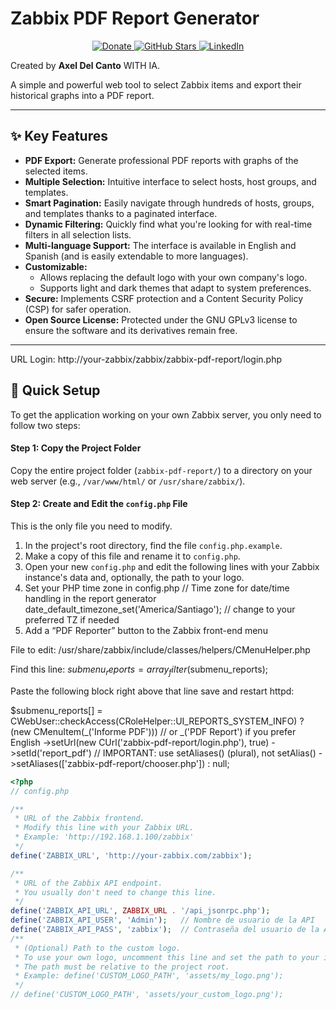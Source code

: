 


# Zabbix PDF Report Generator

<p align="center">
  <a href="https://paypal.me/axel250r">
    <img alt="Donate" src="https://img.shields.io/badge/Donate-PayPal-00457C?logo=paypal&logoColor=white">
  </a>
  <a href="https://github.com/axel250r/zabbix-pdf-report-6.0/stargazers">
    <img alt="GitHub Stars" src="https://img.shields.io/github/stars/axel250r/zabbix-pdf-report-6.0.svg?style=social&logo=github&cacheSeconds=60&_v=2025-09-28-10">
  </a>
  <a href="https://www.linkedin.com/in/axel-del-canto-del-canto-4ba643186/">
    <img alt="LinkedIn" src="https://img.shields.io/badge/LinkedIn-Axel%20Del%20Canto-0A66C2?logo=linkedin&logoColor=white">
  </a>
</p>



Created by **Axel Del Canto** WITH IA.

A simple and powerful web tool to select Zabbix items and export their historical graphs into a PDF report.

---

## ✨ Key Features

* **PDF Export:** Generate professional PDF reports with graphs of the selected items.
* **Multiple Selection:** Intuitive interface to select hosts, host groups, and templates.
* **Smart Pagination:** Easily navigate through hundreds of hosts, groups, and templates thanks to a paginated interface.
* **Dynamic Filtering:** Quickly find what you're looking for with real-time filters in all selection lists.
* **Multi-language Support:** The interface is available in English and Spanish (and is easily extendable to more languages).
* **Customizable:**
    * Allows replacing the default logo with your own company's logo.
    * Supports light and dark themes that adapt to system preferences.
* **Secure:** Implements CSRF protection and a Content Security Policy (CSP) for safer operation.
* **Open Source License:** Protected under the GNU GPLv3 license to ensure the software and its derivatives remain free.

---
URL Login: http://your-zabbix/zabbix/zabbix-pdf-report/login.php
## 🚀 Quick Setup

To get the application working on your own Zabbix server, you only need to follow two steps:

#### **Step 1: Copy the Project Folder**

Copy the entire project folder (`zabbix-pdf-report/`) to a directory on your web server (e.g., `/var/www/html/` or `/usr/share/zabbix/`).

#### **Step 2: Create and Edit the `config.php` File**

This is the only file you need to modify.

1.  In the project's root directory, find the file `config.php.example`.
2.  Make a copy of this file and rename it to `config.php`.
3.  Open your new `config.php` and edit the following lines with your Zabbix instance's data and, optionally, the path to your logo.
4.  Set your PHP time zone in config.php
   // Time zone for date/time handling in the report generator
date_default_timezone_set('America/Santiago');  // change to your preferred TZ if needed
5.  Add a “PDF Reporter” button to the Zabbix front-end menu

File to edit: /usr/share/zabbix/include/classes/helpers/CMenuHelper.php

Find this line: $submenu_reports = array_filter($submenu_reports);

Paste the following block right above that line save and restart httpd:

$submenu_reports[] = CWebUser::checkAccess(CRoleHelper::UI_REPORTS_SYSTEM_INFO)
    ? (new CMenuItem(_('Informe PDF')))  // or _('PDF Report') if you prefer English
        ->setUrl(new CUrl('zabbix-pdf-report/login.php'), true)
        ->setId('report_pdf')
        // IMPORTANT: use setAliases() (plural), not setAlias()
        ->setAliases(['zabbix-pdf-report/chooser.php'])
    : null;

```php
<?php
// config.php

/**
 * URL of the Zabbix frontend.
 * Modify this line with your Zabbix URL.
 * Example: 'http://192.168.1.100/zabbix'
 */
define('ZABBIX_URL', 'http://your-zabbix.com/zabbix');

/**
 * URL of the Zabbix API endpoint.
 * You usually don't need to change this line.
 */
define('ZABBIX_API_URL', ZABBIX_URL . '/api_jsonrpc.php');
define('ZABBIX_API_USER', 'Admin');   // Nombre de usuario de la API
define('ZABBIX_API_PASS', 'zabbix');  // Contraseña del usuario de la API
/**
 * (Optional) Path to the custom logo.
 * To use your own logo, uncomment this line and set the path to your image file.
 * The path must be relative to the project root.
 * Example: define('CUSTOM_LOGO_PATH', 'assets/my_logo.png');
 */
// define('CUSTOM_LOGO_PATH', 'assets/your_custom_logo.png');


